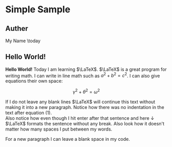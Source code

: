 # Simple Sample
## Auther
My Name
\today




## Hello World!

**Hello World!** Today I am learning $\LaTeX$.
$\LaTeX$ is a great program for writing math.
I can write in line math such as $a^2+b^2=c^2$.
I can also give equations their own space: 

$$
    \gamma^2+\theta^2=\omega^2
$$

If I do not leave any blank lines $\LaTeX$ will continue  this text without making it into a new paragraph.
Notice how there was no indentation in the text after equation (1).  
Also notice how even though I hit enter after that sentence and here $\downarrow$
$\LaTeX$ formats the sentence without any break.
Also look how it doesn't matter how many spaces I put between my words.

For a new paragraph I can leave a blank space in my code. 

